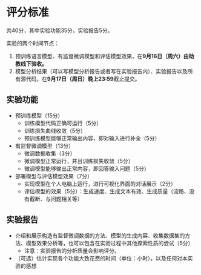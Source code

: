 # 评分标准

共40分，其中实验功能35分，实验报告5分。

实验的两个时间节点：

1. 预训练语言模型、有监督微调模型和评估模型效果，在**9月16日（周六）由助教线下验收。**
2. 模型分析结果（可以写模型分析报告或者写在实验报告内）、实验报告以及所有源代码，在**9月17日（周日）晚上23:59**截止提交。

## 实验功能

* 预训练模型（15分）
    * 训练模型代码正确可运行（5分）
    * 训练损失曲线收敛（5分）
    * 预训练模型能够正常输出内容，即对输入进行补全（5分）
* 有监督微调模型（13分）
    * 微调数据收集（3分）
    * 微调模型正常运行，并且训练损失收敛（5分）
    * 微调模型能够输出正常内容，即回答输入问题（5分）
* 部署模型与评估模型效果（7分）
    * 实现模型在个人电脑上运行，进行可视化界面的对话展示（2分）
    * 评估模型的效果（5分）：生成速度、生成文本有效、生成质量（流畅、没有截断、与问题相关等）
## 实验报告

* 介绍和展示构造有监督微调数据的方法、模型的生成内容、收集数据集的方法、模型效果分析等，也可以包含在实验过程中其他探索性质的尝试（5分）
    * 注意：实验报告的分析质量会影响评分。
* （可选）估计实现各个功能大致花费的时间（单位：小时），以及任何对本实验的感想

